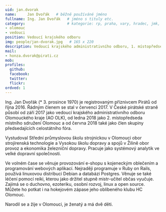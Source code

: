 ```yaml
---
uid: jan.dvorak
name:     Jan Dvořák   # běžně používáné jméno
fullname: Ing. Jan Dvořák   # jméno s tituly etc.
category:                   # kategorie: rp, praha, vary, hradec, jmk, senat
- olomouc
- vedouci
position: Vedoucí krajského odboru
img: people/jan-dvorak.jpg   # 165 x 220
description: Vedoucí krajského administrativního odboru, 1. místopředseda olomouckého místního sdružení           # kratký popis, max 160 znaků
mail:
- honza.dvorak@pirati.cz 
mob:        
profiles:
  github:                 
  facebook:       
  twitter:      
  flickr:
ordved: 1 
---
```

Ing. Jan Dvořák (* 3. prosince 1970) je registrovaným příznivcem Pirátů od října 2016. Řádným členem se stal v červenci 2017. V České pirátské straně působí od září 2017 jako vedoucí krajského administrativního odboru Olomouckého kraje (AO OLK), od ledna 2018 jako 2. místopředseda místního sdružení Olomouc a od června 2018 také jako člen skupiny předsedajících celostátního fóra.

Vystudoval Střední průmyslovou školu strojnickou v Olomouci obor strojírenská technologie a Vysokou školu dopravy a spojů v Žilině obor provoz a ekonomika železniční dopravy. Pracuje jako systémový analytik ve velké dopravní společnosti.

Ve volném čase se věnuje provozování e-shopu s kojeneckým oblečením a programování webových aplikací. Nejraději programuje v Ruby on Rails, používá linuxovou distribuci Debian a databázi Postgres. Věnuje se také léčení pomocí reiki, kterou jako držitel stupně mistr-učitel občas vyučuje. Zajímá se o duchovno, ezoteriku, osobní rozvoj, linux a open source. Můžete ho potkat i na hokejovém zápase jeho oblíbeného klubu HC Olomouc.

Narodil se a žije v Olomouci, je ženatý a má dvě děti. 